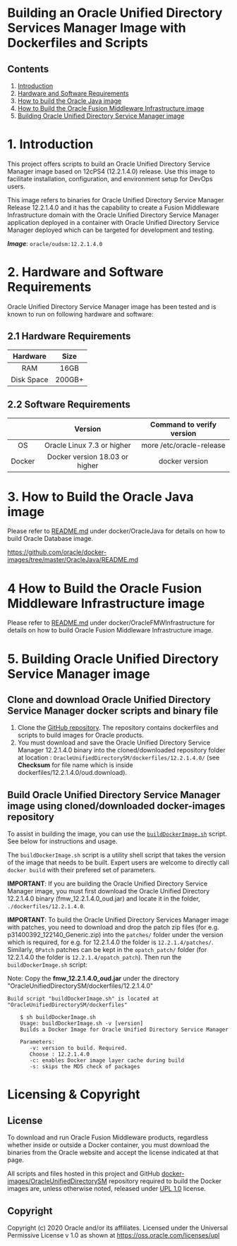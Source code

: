 Building an Oracle Unified Directory Services Manager Image with Dockerfiles and Scripts
========================================================================================

## Contents

1. [Introduction](#1-introduction)
1. [Hardware and Software Requirements](#2-hardware-and-software-requirements)
1. [How to build the Oracle Java image](#3-how-to-build-the-oracle-java-image)
1. [How to Build the Oracle Fusion Middleware Infrastructure image](#4-how-to-build-the-oracle-fusion-middleware-infrastructure-image)
1. [Building Oracle Unified Directory Service Manager image](#5-building-oracle-unified-directory-service-manager-image)

# 1. Introduction
This project offers scripts to build an Oracle Unified Directory Service Manager image based on 12cPS4 (12.2.1.4.0) release. Use this image to facilitate installation, configuration, and environment setup for DevOps users. 

This image refers to binaries for Oracle Unified Directory Service Manager Release 12.2.1.4.0 and it has the capability to create a Fusion Middleware Infrastructure domain with the Oracle Unified Directory Service Manager application deployed in a container with Oracle Unified Directory Service Manager deployed which can be targeted for development and testing.

***Image***: `oracle/oudsm:12.2.1.4.0`

# 2. Hardware and Software Requirements
Oracle Unified Directory Service Manager image has been tested and is known to run on following hardware and software:

## 2.1 Hardware Requirements

| Hardware  | Size  |
| :-------: | :---: |
| RAM       | 16GB  |
| Disk Space| 200GB+|

## 2.2 Software Requirements

|       | Version                        | Command to verify version |
| :---: | :----------------------------: | :-----------------------: |
| OS    | Oracle Linux 7.3 or higher     | more /etc/oracle-release  |
| Docker| Docker version 18.03 or higher | docker version            |

# 3. How to Build the Oracle Java image

Please refer to [README.md](https://github.com/oracle/docker-images/blob/master/OracleJava/README.md) under docker/OracleJava for details on how to build Oracle Database image.

https://github.com/oracle/docker-images/tree/master/OracleJava/README.md

# 4 How to Build the Oracle Fusion Middleware Infrastructure image

Please refer to [README.md](https://github.com/oracle/docker-images/blob/master/OracleFMWInfrastructure/README.md) under docker/OracleFMWInfrastructure for details on how to build Oracle Fusion Middleware Infrastructure image.

# 5. Building Oracle Unified Directory Service Manager image

## Clone and download Oracle Unified Directory Service Manager docker scripts and binary file

1. Clone the [GitHub repository](https://github.com/oracle/docker-images).
The repository contains dockerfiles and scripts to build images for Oracle products.
2. You must download and save the Oracle Unified Directory Service Manager 12.2.1.4.0 binary into the cloned/downloaded repository folder at location : `OracleUnifiedDirectorySM/dockerfiles/12.2.1.4.0/` (see **Checksum** for file name which is inside dockerfiles/12.2.1.4.0/oud.download).

## Build Oracle Unified Directory Service Manager image using cloned/downloaded docker-images repository

To assist in building the image, you can use the [`buildDockerImage.sh`](dockerfiles/buildDockerImage.sh) script. See below for instructions and usage.

The `buildDockerImage.sh` script is a utility shell script that takes the version of the image that needs to be built. Expert users are welcome to directly call `docker build` with their prefered set of parameters.

**IMPORTANT**: If you are building the Oracle Unified Directory Service Manager image, you must first download the Oracle Unified Directory 12.2.1.4.0 binary (fmw_12.2.1.4.0_oud.jar) and locate it in the folder, `./dockerfiles/12.2.1.4.0`.

**IMPORTANT**: To build the Oracle Unified Directory Services Manager image with patches, you need to download and drop the patch zip files (for e.g. p31400392_122140_Generic.zip) into the `patches/` folder under the version which is required, for e.g. for 12.2.1.4.0 the folder is `12.2.1.4/patches/`.  Similarly, `OPatch` patches can be kept in the `opatch_patch/` folder (for 12.2.1.4.0 the folder is `12.2.1.4/opatch_patch`). Then run the `buildDockerImage.sh` script:

Note: Copy the **fmw_12.2.1.4.0_oud.jar** under the directory "OracleUnifiedDirectorySM/dockerfiles/12.2.1.4.0"

    Build script "buildDockerImage.sh" is located at "OracleUnifiedDirectorySM/dockerfiles"

        $ sh buildDockerImage.sh
        Usage: buildDockerImage.sh -v [version]
        Builds a Docker Image for Oracle Unified Directory Service Manager

        Parameters:
           -v: version to build. Required.
           Choose : 12.2.1.4.0
           -c: enables Docker image layer cache during build
           -s: skips the MD5 check of packages

# Licensing & Copyright

## License
To download and run Oracle Fusion Middleware products, regardless whether inside or outside a Docker container, you must download the binaries from the Oracle website and accept the license indicated at that page.

All scripts and files hosted in this project and GitHub [docker-images/OracleUnifiedDirectorySM](./) repository required to build the Docker images are, unless otherwise noted, released under [UPL 1.0](https://oss.oracle.com/licenses/upl/) license.

## Copyright
Copyright (c) 2020 Oracle and/or its affiliates.
Licensed under the Universal Permissive License v 1.0 as shown at https://oss.oracle.com/licenses/upl
